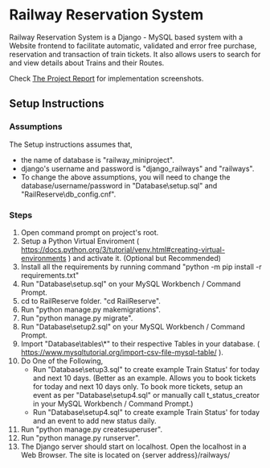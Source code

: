 # Railway Reservation System

Railway Reservation System is a Django - MySQL based system with a Website frontend to facilitate automatic, validated and error free purchase, reservation and transaction of train tickets. It also allows users to search for and view details about Trains and their Routes.

Check [The Project Report](Miniproj_report.pdf) for implementation screenshots.

## Setup Instructions

### Assumptions
The Setup instructions assumes that,
- the name of database is "railway_miniproject".
- django's username and password is "django_railways" and "railways".
- To change the above assumptions, you will need to change the database/username/password in "Database\setup.sql" and "RailReserve\db_config.cnf".

### Steps
1. Open command prompt on project's root.
2. Setup a Python Virtual Enviroment ( https://docs.python.org/3/tutorial/venv.html#creating-virtual-environments ) and activate it. (Optional but Recommended)
3. Install all the requirements by running command "python -m pip install -r requirements.txt"
4. Run "Database\setup.sql" on your MySQL Workbench / Command Prompt.
5. cd to RailReserve folder. "cd RailReserve".
6. Run "python manage.py makemigrations".
7. Run "python manage.py migrate".
8. Run "Database\setup2.sql" on your MySQL Workbench / Command Prompt.
9. Import "Database\tables\\*" to their respective Tables in your database. ( https://www.mysqltutorial.org/import-csv-file-mysql-table/ ).
10. Do One of the Following,
    - Run "Database\setup3.sql" to create example Train Status' for today and next 10 days. (Better as an example. Allows you to book tickets for today and next 10 days only. To book more tickets, setup an event as per "Database\setup4.sql" or manually call t_status_creator in your MySQL Workbench / Command Prompt.)
    - Run "Database\setup4.sql" to create example Train Status' for today and an event to add new status daily.
11. Run "python manage.py createsuperuser".
12. Run "python manage.py runserver".
13. The Django server should start on localhost. Open the localhost in a Web Browser. The site is located on {server address}/railways/
